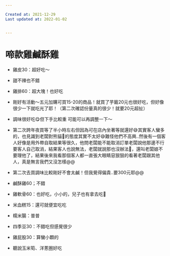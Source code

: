 ```yaml
---

Created at: 2021-12-29
Last updated at: 2022-01-02


---
```


# 啼款雞鹹酥雞


* 雞皮30：超好吃～
* 甜不辣也不錯
* 雞排60：超大塊！也好吃
* 剛好有活動～五元加購可買15-20的商品！就買了芋籤20元也很好吃，但好像很少一下就吃光了耶！（第二次確認份量真的很少！就要20元超扯）
* 調味很好吃😋但下手比較重 可能可以再調整一下～
* 第二次跨年夜買等了半小時左右但因為可在店內坐著等就還好😅其實客人蠻多的，也見識到老闆對熊貓🐼的態度其實不太好😅難怪他們不高興..然後有一個客人好像是用外帶自取結果等很久，他問老闆能不能取消訂單老闆說他那邊不行要客人自己取消，結果客人也說無法，老闆就說那也沒辦法👐，還叫老闆娘不要理他了，結果後來我看那個客人都一直張大眼睛惡狠狠的看著老闆跟其他人，真是無言我們又沒怎樣@@
* 第二次去買調味比較剛好不會太鹹！但我覺得偏貴..要300元耶@@

* 鹹酥雞60；不錯
* 雞軟骨60：也好吃，小小的，兒子也有拿去吃🤣
* 米血糕15：還可就便宜吃吃
* 糯米腸：普普
* 四季豆30：不錯吃但感覺很少
* 雞屁股30：算蠻小顆的
* 聽說玉米筍、洋蔥圈好吃

